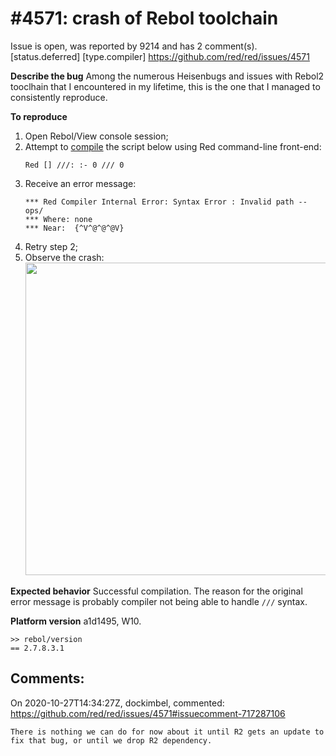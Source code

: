 
#4571: crash of Rebol toolchain
================================================================================
Issue is open, was reported by 9214 and has 2 comment(s).
[status.deferred] [type.compiler]
<https://github.com/red/red/issues/4571>

**Describe the bug**
Among the numerous Heisenbugs and issues with Rebol2 tooclhain that I encountered in my lifetime, this is the one that I managed to consistently reproduce.

**To reproduce**
1. Open Rebol/View console session;
1. Attempt to [compile](https://github.com/red/red#running-red-from-the-sources-for-contributors) the script below using Red command-line front-end:
    ```red
    Red [] ///: :- 0 /// 0
    ```
1. Receive an error message:
    ```red
    *** Red Compiler Internal Error: Syntax Error : Invalid path -- ops/
    *** Where: none
    *** Near:  {^V^@^@^@V}
    ```
1. Retry step 2;
1. Observe the crash:
   <img src="https://user-images.githubusercontent.com/15716466/87178991-4d156f00-c2de-11ea-9755-d98671fe5364.png" width="500">

**Expected behavior**
Successful compilation. The reason for the original error message is probably compiler not being able to handle `///` syntax.

**Platform version**
 a1d1495, W10.
```red
>> rebol/version
== 2.7.8.3.1
```


Comments:
--------------------------------------------------------------------------------

On 2020-10-27T14:34:27Z, dockimbel, commented:
<https://github.com/red/red/issues/4571#issuecomment-717287106>

    There is nothing we can do for now about it until R2 gets an update to fix that bug, or until we drop R2 dependency.

